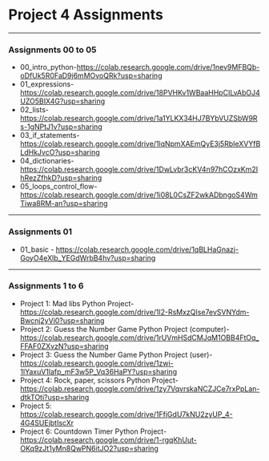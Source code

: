 # Project 4 Assignments
---

### Assignments 00 to 05
- 00_intro_python-https://colab.research.google.com/drive/1nev9MFBQb-oDfUk5R0FaD9j6mMOvoQRk?usp=sharing
- 01_expressions-https://colab.research.google.com/drive/18PVHKv1WBaaHHpCILvAbOJ4UZO5BIX4G?usp=sharing
- 02_lists-https://colab.research.google.com/drive/1a1YLKX34HJ7BYbVUZSbW9Rs-1gNPtJ1v?usp=sharing
- 03_if_statements-https://colab.research.google.com/drive/1lqNpmXAEmQyE3j5RbIeXVYfBLdHkJvcO?usp=sharing
- 04_dictionaries-https://colab.research.google.com/drive/1DwLvbr3cKV4n97hCOzxKm2IhRezZfhkD?usp=sharing
- 05_loops_control_flow-https://colab.research.google.com/drive/1i08L0CsZF2wkADbngoS4WmTiwa8RM-an?usp=sharing
---

### Assignments 01
- 01_basic - https://colab.research.google.com/drive/1qBLHaGnazj-GoyO4eXlb_YEGdWrbB4hv?usp=sharing
---

### Assignments 1 to 6 
- Project 1: Mad libs Python Project-https://colab.research.google.com/drive/1l2-RsMxzQIse7evSVNYdm-Bwcnj2yVi0?usp=sharing
- Project 2: Guess the Number Game Python Project (computer)-https://colab.research.google.com/drive/1rUVmHSdCMJqM1OBB4FtOq_FFAF0ZXvzN?usp=sharing
- Project 3: Guess the Number Game Python Project (user)-https://colab.research.google.com/drive/1zwi-1lYaxuV1lafp_mF3w5P_Vq36HaPY?usp=sharing
- Project 4: Rock, paper, scissors Python Project-https://colab.research.google.com/drive/1zy7VqvrskaNCZJCe7rxPpLan-dtkTOti?usp=sharing
- Project 5: https://colab.research.google.com/drive/1FfjGdU7kNU2zyUP_4-4G4SUEjbtIscXr
- Project 6: Countdown Timer Python Project-https://colab.research.google.com/drive/1-rgqKhUut-OKq9zJt1yMn8QwPN6itJO2?usp=sharing


  
  
